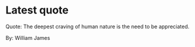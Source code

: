 # Latest quote 

Quote: The deepest craving of human nature is the need to be appreciated. 

By: William James